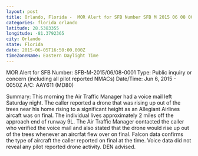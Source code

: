 ```yaml
---
layout: post
title: Orlando, Florida -  MOR Alert for SFB Number SFB M 2015 06 08 0001 Type Public inquiry
categories: florida orlando
latitude: 28.5383355
longitude: -81.3792365
city: Orlando
state: Florida
date: 2015-06-05T16:50:00.000Z
timeZoneName: Eastern Daylight Time
---
```









MOR Alert for SFB
Number: SFB-M-2015/06/08-0001
Type: Public inquiry or concern (including all pilot reported NMACs)
Date/Time: Jun 6, 2015 - 0050Z
A/C: AAY611 (MD80)

Summary: This morning the Air Traffic Manager had a voice mail left Saturday night. The caller reported a drone that was rising up out of the trees near his home rising to a significant height as an Allegiant Airlines aircaft was on final. The individual lives approximately 2 miles off the approach end of runway 9L. The Air Traffic Manager contacted the caller who verified the voice mail and also stated that the drone would rise up out of the trees whenever an aircrfat flew over on final. Falcon data confirms the type of aircraft the caller reported on final at the time. Voice data did not reveal any pilot reported drone activity. DEN advised. 
